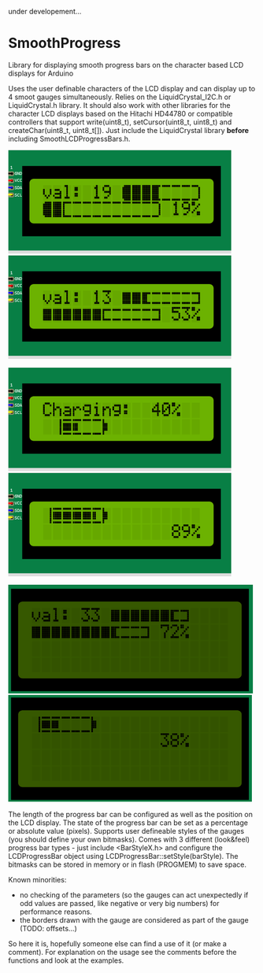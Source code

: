under developement...

# SmoothProgress

Library for displaying smooth progress bars on the character based LCD displays for Arduino

Uses the user definable characters of the LCD display and can display up to 4 smoot gauges simultaneously. Relies on the LiquidCrystal_I2C.h or LiquidCrystal.h library. It should also work with other libraries for the character LCD displays based on the Hitachi HD44780 or compatible controllers that support write(uint8_t), setCursor(uint8_t, uint8_t) and createChar(uint8_t, uint8_t[]). Just include the LiquidCrystal library **before** including SmoothLCDProgressBars.h.

![ProgressBar0](https://github.com/Gjorgjevikj/SmoothProgress/blob/main/extras/SmootProgressBar_0_16x2.png) ![ProgressBar1](https://github.com/Gjorgjevikj/SmoothProgress/blob/main/extras/SmootProgressBar_1_16x2.png)

![Battery6](https://github.com/Gjorgjevikj/SmoothProgress/blob/main/extras/BatteryGauge_6_16x2.png) ![Battery7](https://github.com/Gjorgjevikj/SmoothProgress/blob/main/extras/BatteryGauge_7_16x2.png)

![ProgressBar3](https://github.com/Gjorgjevikj/SmoothProgress/blob/main/extras/SmootProgressBar_1_20x4.png) ![Battery8](https://github.com/Gjorgjevikj/SmoothProgress/blob/main/extras/BatteryGauge_7_20x4.png)

The length of the progress bar can be configured as well as the position on the LCD display. The state of the progress bar can be set as a percentage or absolute value (pixels). Supports user defineable styles of the gauges (you should define your own bitmasks). Comes with 3 different (look&feel) progress bar types - just include <BarStyleX.h> and configure the LCDProgressBar object using LCDProgressBar::setStyle(barStyle). The bitmasks can be stored in memory or in flash (PROGMEM) to save space.

Known minorities:
- no checking of the parameters (so the gauges can act unexpectedly if odd values are passed, like negative or very big numbers) for performance reasons.
- the borders drawn with the gauge are considered as part of the gauge (TODO: offsets...) 

So here it is, hopefully someone else can find a use of it (or make a comment).
For explanation on the usage see the comments before the functions and look at the examples.


